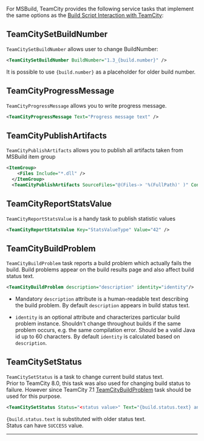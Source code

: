 [//]: # (title: MSBuild Service Tasks)
[//]: # (auxiliary-id: MSBuild Service Tasks)
For MSBuild, TeamCity provides the following service tasks that implement the same options as the [Build Script Interaction with TeamCity](build-script-interaction-with-teamcity.md):

## TeamCitySetBuildNumber

`TeamCitySetBuildNumber` allows user to change BuildNumber:

```XML
<TeamCitySetBuildNumber BuildNumber="1.3_{build.number}" />

```

It is possible to use `{build.number}` as a placeholder for older build number.

## TeamCityProgressMessage

`TeamCityProgressMessage` allows you to write progress message.

```XML
<TeamCityProgressMessage Text="Progress message text" />

```

## TeamCityPublishArtifacts

`TeamCityPublishArtifacts` allows you to publish all artifacts taken from MSBuild item group

```XML
<ItemGroup>
    <Files Include="*.dll" />
  </ItemGroup>
  <TeamCityPublishArtifacts SourceFiles="@(Files-> '%(FullPath)' )" Condition=" '$(TEAMCITY_VERSION)' != '' "/>

```


## TeamCityReportStatsValue

`TeamCityReportStatsValue` is a handy task to publish statistic values


```XML
<TeamCityReportStatsValue Key="StatsValueType" Value="42" />

```


## TeamCityBuildProblem

`TeamCityBuildProblem` task reports a build problem which actually fails the build. Build problems appear on the build results page and also affect build status text.


```XML
<TeamCityBuildProblem description="description" identity="identity"/>

```

	
* Mandatory `description` attribute is a human\-readable text describing the build problem. By default `description` appears in build status text.


[//]: # (Internal note. Do not delete. "MSBuild Service Tasksd214e94.txt")    

* `identity` is an optional attribute and characterizes particular build problem instance. Shouldn't change throughout builds if the same problem occurs, e.g. the same compilation error. Should be a valid Java id up to 60 characters. By default `identity` is calculated based on `description`.

## TeamCitySetStatus

`TeamCitySetStatus` is a task to change current build status text.   
Prior to TeamCity 8.0, this task was also used for changing build status to failure. However since TeamCity 7.1 [TeamCityBuildProblem](#TeamCityBuildProblem) task should be used for this purpose.



```XML
<TeamCitySetStatus Status="<status value>" Text="{build.status.text} and some aftertext" />

```

`{build.status.text` is substituted with older status text.   
Status can have `SUCCESS` value.

__ __
